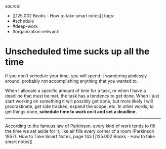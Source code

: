 source: 
- [[125.002 Books - How to take smart notes]]
tags:
- #schedule 
- #deep-work 
- #organization 
relevant:

# Unscheduled time sucks up all the time

If you don't schedule your time, you will spend it wandering aimlessly around, probably not accomplishing anything that you wanted to.

When I allocate a specific amount of time for a task, or when I have a deadline that must be met, the task has a tendency to get done. When I just start working on something it will possibly get done, but more likely I will procrastinate, get side tracked, expand the scope, etc. In other words, to get things done, **schedule time to work on it and set a deadline.**

---

According to the famous law of Parkinson, every kind of work tends to fill the time we set aside for it, like air fills every corner of a room (Parkinson 1957). How to Take Smart Notes, page 143 [[125.002 Books - How to take smart notes]]